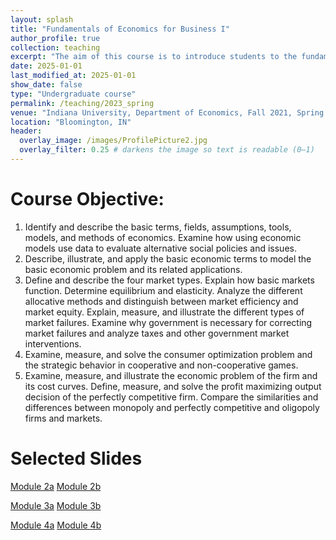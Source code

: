 ```yaml
---
layout: splash
title: "Fundamentals of Economics for Business I"
author_profile: true
collection: teaching
excerpt: "The aim of this course is to introduce students to the fundamental concepts, models, and methods of economics, and to apply them to understand markets, decision-making, and the role of government in addressing market outcomes"
date: 2025-01-01
last_modified_at: 2025-01-01
show_date: false
type: "Undergraduate course"
permalink: /teaching/2023_spring
venue: "Indiana University, Department of Economics, Fall 2021, Spring 2022, Fall 2022, Spring 2023, Summer 2023 (online), Fall 2023, and Spring 2024"
location: "Bloomington, IN"
header:
  overlay_image: /images/ProfilePicture2.jpg
  overlay_filter: 0.25 # darkens the image so text is readable (0–1)
---
```


Course Objective:
==

1. Identify and describe the basic terms, fields, assumptions, tools, models, and methods of economics. Examine how using economic models use data to evaluate alternative social policies and issues.
2. Describe, illustrate, and apply the basic economic terms to model the basic economic problem and its related applications.
3. Define and describe the four market types. Explain how basic markets function. Determine equilibrium and elasticity. Analyze the different allocative methods and distinguish between market efficiency and market equity. Explain, measure, and illustrate the different types of market failures. Examine why government is necessary for correcting market failures and analyze taxes and other government market interventions.
4. Examine, measure, and solve the consumer optimization problem and the strategic behavior in cooperative and non-cooperative games.
5. Examine, measure, and illustrate the economic problem of the firm and its cost curves. Define, measure, and solve the profit maximizing output decision of the perfectly competitive firm. Compare the similarities and differences between monopoly and perfectly competitive and oligopoly firms and markets.


Selected Slides
==

[Module 2a](https://github.com/marcoacost/marcoacost.github.io/raw/master/files/Spring_2023/M2a-MAAC.pdf)
[Module 2b](https://github.com/marcoacost/marcoacost.github.io/raw/master/files/Spring_2023/M2b-MAAC.pdf)


[Module 3a](https://github.com/marcoacost/marcoacost.github.io/raw/master/files/Spring_2023/M3a-MAAC.pdf)
[Module 3b](https://github.com/marcoacost/marcoacost.github.io/raw/master/files/Spring_2023/M3b-MAAC.pdf)

[Module 4a](https://github.com/marcoacost/marcoacost.github.io/raw/master/files/Spring_2023/M4a-MAAC.pdf)
[Module 4b](https://github.com/marcoacost/marcoacost.github.io/raw/master/files/Spring_2023/M4b-MAAC.pdf)




